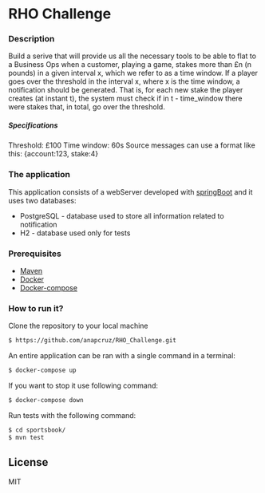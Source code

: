 # RHO Challenge

### Description
Build a serive that will provide us all the necessary tools to be able to flat to a Business Ops when a customer, playing a game, stakes more than £n (n pounds) in a given interval x, which we refer to as a time window.
If a player goes over the threshold in the interval x, where x is the time window, a notification should be generated. That is, for each new stake the player creates (at instant t), the system must check if in t - time_window there were stakes that, in total, go over the threshold.

##### Specifications
Threshold: £100
Time window: 60s
Source messages can use a format like this: {account:123, stake:4}

### The application
This application consists of a webServer developed with [springBoot] and it uses two databases:
- PostgreSQL - database used to store all information related to notification
- H2 - database used only for tests

### Prerequisites
* [Maven]
* [Docker]
* [Docker-compose]

### How to run it?
Clone the repository to your local machine
```sh
$ https://github.com/anapcruz/RHO_Challenge.git
```

An entire application can be ran with a single command in a terminal:
```sh
$ docker-compose up
```

If you want to stop it use following command:
```sh
$ docker-compose down
```

Run tests with the following command:

```sh
$ cd sportsbook/
$ mvn test
```

License
----

MIT


[//]: #
    
   [springBoot]: <https://spring.io/projects/spring-boot>
   [Maven]: <https://maven.apache.org/download.cgi>
   [Docker]: <https://www.docker.com/get-started>
   [Docker-compose]: <https://docs.docker.com/compose/install/>
